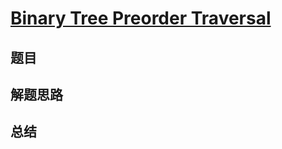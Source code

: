 # [Binary Tree Preorder Traversal](https://leetcode.com/problems/binary-tree-preorder-traversal/)
## 题目


## 解题思路


## 总结


